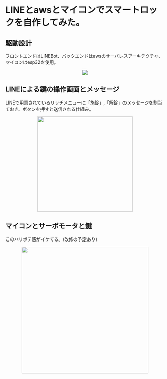 # LINEとawsとマイコンでスマートロックを自作してみた。
## 駆動設計
 フロントエンドはLINEBot、バックエンドはawsのサーバレスアーキテクチャ、マイコンはesp32を使用。
<div align="center">
 <img src="https://readme-img.s3.ap-northeast-1.amazonaws.com/img/SmartLock_%E8%A8%AD%E8%A8%88%E5%9B%B3.png">
</div>

## LINEによる鍵の操作画面とメッセージ
 LINEで用意されているリッチメニューに「施錠」,「解錠」のメッセージを割当ておき、ボタンを押すと送信される仕組み。
<div align="center">
 <img src="https://readme-img.s3.ap-northeast-1.amazonaws.com/img/line_%E6%93%8D%E4%BD%9C.PNG" width="300px">
</div>

## マイコンとサーボモータと鍵
 このハリボテ感がイケてる。(改修の予定あり)
<div align="center">
 <img src="https://readme-img.s3.ap-northeast-1.amazonaws.com/img/IMG_6626.jpg" width="400px">
</div>
 

